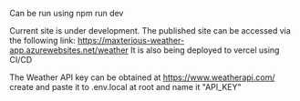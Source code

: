 Can be run using 
npm run dev

Current site is under development. The published site can be accessed via the following link:
https://maxterious-weather-app.azurewebsites.net/weather
It is also being deployed to vercel using CI/CD

The Weather API key can be obtained at https://www.weatherapi.com/
create and paste it to .env.local at root and name it "API_KEY"

